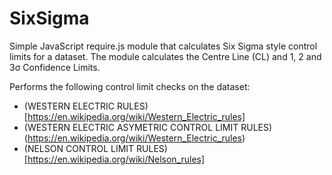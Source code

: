 # SixSigma

Simple JavaScript require.js module that calculates Six Sigma style control limits for a dataset. The module calculates the Centre Line (CL) and 1, 2 and 3σ Confidence Limits.

Performs the following control limit checks on the dataset:

* (WESTERN ELECTRIC RULES)[https://en.wikipedia.org/wiki/Western_Electric_rules]
* (WESTERN ELECTRIC ASYMETRIC CONTROL LIMIT RULES)(https://en.wikipedia.org/wiki/Western_Electric_rules)
* (NELSON CONTROL LIMIT RULES)[https://en.wikipedia.org/wiki/Nelson_rules]
